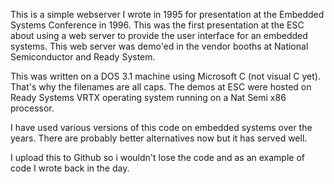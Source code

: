 This is a simple webserver I wrote in 1995 for presentation at the Embedded Systems Conference in 1996. This was the first presentation at the ESC about using a web server to provide the user interface for an embedded systems. This web server was demo'ed in the vendor booths at National Semiconductor and Ready System. 

This was written on a DOS 3.1 machine using Microsoft C (not visual C yet). That's why the filenames are all caps. The demos at ESC were hosted on Ready Systems VRTX operating system running on a Nat Semi x86 processor. 

I have used various versions of this code on embedded systems over the years. There are probably better alternatives now but it has served well.

I upload this to Github so i wouldn't lose the code and as an example of code I wrote back in the day.
